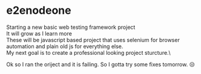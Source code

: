 # e2enodeone

Starting a new basic web testing framework project\
It will grow as I learn more\
These will be javascript based project that uses selenium for browser automation and plain old js for everything else.\
My next goal is to create a professional looking project sturcture.\

Ok so I ran the oriject and it is failing. So I gotta try some fixes tomorrow. 😒
